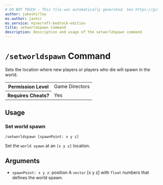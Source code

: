 ```yaml
---
# DO NOT TOUCH — This file was automatically generated. See https://github.com/mojang/minecraftapidocsgenerator to modify descriptions, examples, etc.
author: jakeshirley
ms.author: jashir
ms.service: minecraft-bedrock-edition
title: setworldspawn Command
description: Description and usage of the setworldspawn command
---
```

# `/setworldspawn` Command
Sets the location where new players or players who die will spawn in the world.

<table>
  <tr>
    <th>Permission Level</th>
    <td>Game Directors</td>
  </tr>
  <tr>
    <th>Requires Cheats?</th>
    <td>Yes</td>
  </tr>
</table>

## Usage
### Set world spawn
`/setworldspawn [spawnPoint: x y z]`

Set the `world spawn` at an `[x y z]` location.

## Arguments
- `spawnPoint: x y z`: position
A `vector` [x y z] with `float` numbers that defines the world spawn.
